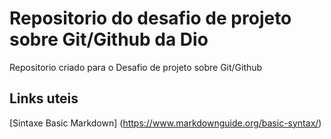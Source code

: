 # Repositorio do desafio de projeto sobre Git/Github da Dio
Repositorio criado para o Desafio de projeto sobre Git/Github

## Links uteis 
[Sintaxe Basic Markdown] (https://www.markdownguide.org/basic-syntax/)
